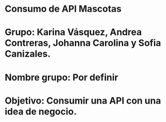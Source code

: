 # Consumo de API Mascotas
# Grupo: Karina Vásquez, Andrea Contreras, Johanna Carolina  y Sofia Canizales.
# Nombre grupo: Por definir

# Objetivo: Consumir una API con una idea de negocio.